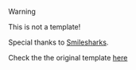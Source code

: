 > [!WARNING]
>
> This is not a template!

Special thanks to [Smilesharks](https://github.com/Smilesharks).

Check the the original template [here](https://github.com/Smilesharks/dev-portfolio) 
